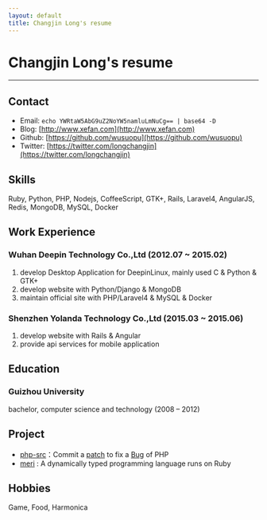 ```yaml
---
layout: default
title: Changjin Long's resume
---
```


# Changjin Long's resume

-------

## Contact
- Email: `echo YWRtaW5AbG9uZ2NoYW5namluLmNuCg== | base64 -D`
- Blog: [http://www.xefan.com](http://www.xefan.com)
- Github: [https://github.com/wusuopu](https://github.com/wusuopu)
- Twitter: [https://twitter.com/longchangjin](https://twitter.com/longchangjin)


## Skills
Ruby, Python, PHP, Nodejs, CoffeeScript, GTK+, Rails, Laravel4, AngularJS, Redis, MongoDB, MySQL, Docker


## Work Experience

### Wuhan Deepin Technology Co.,Ltd (2012.07 ~ 2015.02)
1. develop Desktop Application for DeepinLinux, mainly used C & Python & GTK+
2. develop website with Python/Django & MongoDB
3. maintain official site with PHP/Laravel4 & MySQL & Docker

### Shenzhen Yolanda Technology Co.,Ltd (2015.03 ~ 2015.06)
1. develop website with Rails & Angular
2. provide api services for mobile application


## Education

### Guizhou University
  bachelor, computer science and technology (2008 – 2012)


## Project
- [php-src](https://github.com/php/php-src)：Commit a [patch](http://git.php.net/?p=php-src.git;a=commit;h=72976e2497f963b7f203443f9881d52e0ff97962) to fix a [Bug](https://bugs.php.net/bug.php?id=66606) of PHP
- [meri](https://github.com/wusuopu/meri) : A dynamically typed programming language runs on Ruby


## Hobbies
Game, Food, Harmonica


